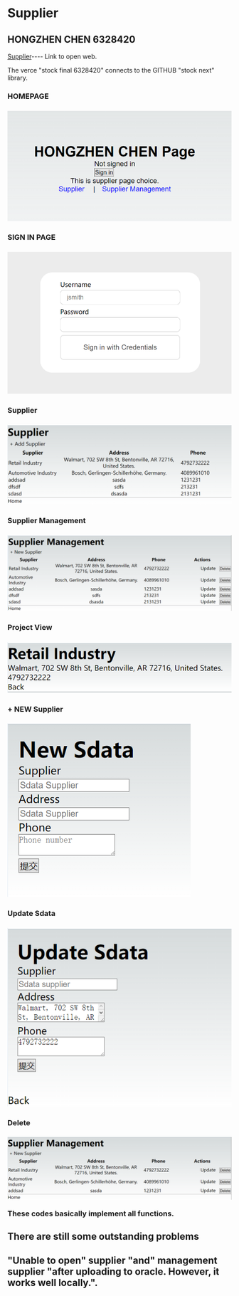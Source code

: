 <h1>Supplier</h1>
<h2>HONGZHEN CHEN   6328420</h2>
<a href="https://stock-final-6328420.vercel.app/">Supplier</a>---- Link to open web.
<p>The verce "stock final 6328420" connects to the GITHUB "stock next" library.</p>

<h3>HOMEPAGE<h3>
<img src="https://github.com/SleepingCayman/stock-next/blob/main/P/1.png" >

<h3>SIGN  IN PAGE<h3>
<img src="https://github.com/SleepingCayman/stock-next/blob/main/P/2.png" >

<h3>Supplier<h3>
<img src="https://github.com/SleepingCayman/stock-next/blob/main/P/3.png" >

<h3>Supplier Management<h3>
<img src="https://github.com/SleepingCayman/stock-next/blob/main/P/4.png" >

<h3>Project View<h3>
<img src="https://github.com/SleepingCayman/stock-next/blob/main/P/5.png" >

<h3>+ NEW Supplier<h3>
<img src="https://github.com/SleepingCayman/stock-next/blob/main/P/6.png" >

<h3>Update Sdata<h3>
<img src="https://github.com/SleepingCayman/stock-next/blob/main/P/7.png" >

<h3>Delete<h3>
<img src="https://github.com/SleepingCayman/stock-next/blob/main/P/9.png" ></br>

<p>These codes basically implement all functions.</p>

<h2>There are still some outstanding problems<h2>
<p>"Unable to open" supplier "and" management supplier "after uploading to oracle. However, it works well locally.".</p>
